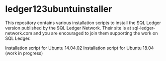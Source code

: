 # ledger123ubuntuinstaller

This repository contains various installation scripts to install the SQL Ledger version published
by the SQL Ledger Network. Their site is at sql-ledger-network.com and you are encouraged to join
them supporting the work on SQL Ledger.

Installation script for Ubuntu 14.04.02
Installation script for Ubuntu 18.04 (work in progress)
